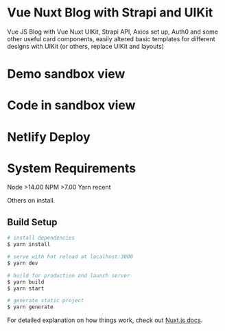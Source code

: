 # Vue Nuxt Blog with Strapi and UIKit

Vue JS Blog with Vue Nuxt UIKit, Strapi API, Axios set up, Auth0 and some other useful card components, easily altered basic templates for different designs with UIKit (or others, replace UIKit and layouts)

# Demo sandbox view


# Code in sandbox view


# Netlify Deploy


# System Requirements

Node >14.00
NPM  >7.00
Yarn  recent

Others on install.


## Build Setup

```bash
# install dependencies
$ yarn install

# serve with hot reload at localhost:3000
$ yarn dev

# build for production and launch server
$ yarn build
$ yarn start

# generate static project
$ yarn generate
```

For detailed explanation on how things work, check out [Nuxt.js docs](https://nuxtjs.org).
